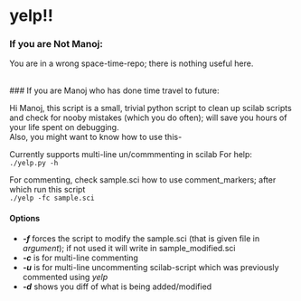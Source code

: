 yelp!!
======

### If you are Not Manoj:

You are in a wrong space-time-repo; there is nothing useful here.


<br>
### If you are Manoj who has done time travel to future:

Hi Manoj, this script is a small, trivial python script to clean up scilab scripts and check for nooby mistakes (which you do often); will save you hours of your life spent on debugging.<br>
Also, you might want to know how to use this-

Currently supports multi-line un/commmenting in scilab
For help:<br>
`./yelp.py -h`

For commenting, check sample.sci how to use comment_markers; after which run this script<br>
`./yelp -fc sample.sci`

#### Options
* ***-f*** forces the script to modify the sample.sci (that is given file in *argument*); if not used it will write in sample_modified.sci
* ***-c*** is for multi-line commenting
* ***-u*** is for multi-line uncommenting scilab-script which was previously commented using *yelp*
* ***-d*** shows you diff of what is being added/modified

